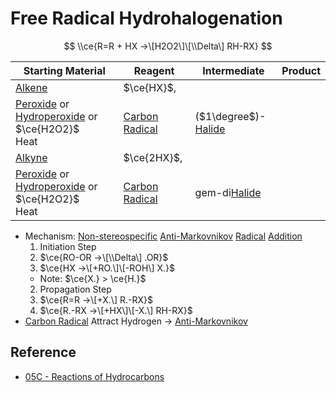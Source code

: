 # Free Radical Hydrohalogenation

$$
\\ce{R=R + HX ->\[H2O2\]\[\\Delta\] RH-RX}
$$

|Starting Material|Reagent|Intermediate|Product|
|-----------------|-------|------------|-------|
|[Alkene](../../Functional%20Group/Alkenyl%20Group.md)|$\ce{HX}$,<br>
[Peroxide](../../Functional%20Group/Peroxy%20Group.md) or [Hydroperoxide](../../Functional%20Group/Hydroperoxy%20Group.md) or $\ce{H2O2}$<br>Heat|[Carbon Radical](../Reaction%20Component/Carbon%20Radical.md)|($1\degree$)-[Halide](../../Functional%20Group/Halo%20Group.md)|
|[Alkyne](../../Functional%20Group/Alkynyl%20Group.md)|$\ce{2HX}$,<br>
[Peroxide](../../Functional%20Group/Peroxy%20Group.md) or [Hydroperoxide](../../Functional%20Group/Hydroperoxy%20Group.md) or $\ce{H2O2}$<br>Heat|[Carbon Radical](../Reaction%20Component/Carbon%20Radical.md)|gem-di[Halide](../../Functional%20Group/Halo%20Group.md)|

* Mechanism: [Non-stereospecific](../Classification%20of%20Organic%20Reaction/Addition%20Reaction.md#non-stereospecific) [Anti-Markovnikov](../Regioselectivity/Anti-Markovnikov%20Addition.md) [Radical](../Reaction%20Component/Free%20Radical.md) [Addition](../Classification%20of%20Organic%20Reaction/Addition%20Reaction.md)  
  1. Initiation Step  
  1. $\ce{RO-OR ->\[\\Delta\] .OR}$  
  2. $\ce{HX ->\[+RO.\]\[-ROH\] X.}$  
  - Note: $\ce{X.} > \ce{H.}$  
  2. Propagation Step  
  1. $\ce{R=R ->\[+X.\] R.-RX}$  
  2. $\ce{R.-RX ->\[+HX\]\[-X.\] RH-RX}$
* [Carbon Radical](../Reaction%20Component/Carbon%20Radical.md) Attract Hydrogen → [Anti-Markovnikov](../Classification%20of%20Organic%20Reaction/Addition%20Reaction.md#anti-markovnikov)

## Reference

* [05C - Reactions of Hydrocarbons](../../../../../00%20-%20Summary/SCCH134%20-%20Organic%20Chemistry%20for%20Medical%20Science/05C%20-%20Reactions%20of%20Hydrocarbons.md)
